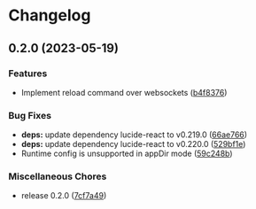 # Changelog

## 0.2.0 (2023-05-19)


### Features

* Implement reload command over websockets ([b4f8376](https://github.com/FruitieX/homectl-next/commit/b4f837673307f7f4f6acb7b46b1d190ddcef53df))


### Bug Fixes

* **deps:** update dependency lucide-react to v0.219.0 ([66ae766](https://github.com/FruitieX/homectl-next/commit/66ae76653729de71e4c42e0364f8fa20af4836e2))
* **deps:** update dependency lucide-react to v0.220.0 ([529bf1e](https://github.com/FruitieX/homectl-next/commit/529bf1ee396b417e456d73b4dc77d17ba5c45d41))
* Runtime config is unsupported in appDir mode ([59c248b](https://github.com/FruitieX/homectl-next/commit/59c248b7edec2bf67411684247ff3a37169f5b6e))


### Miscellaneous Chores

* release 0.2.0 ([7cf7a49](https://github.com/FruitieX/homectl-next/commit/7cf7a49b860a91a8b0b643a5de7f217bdd12ac69))
